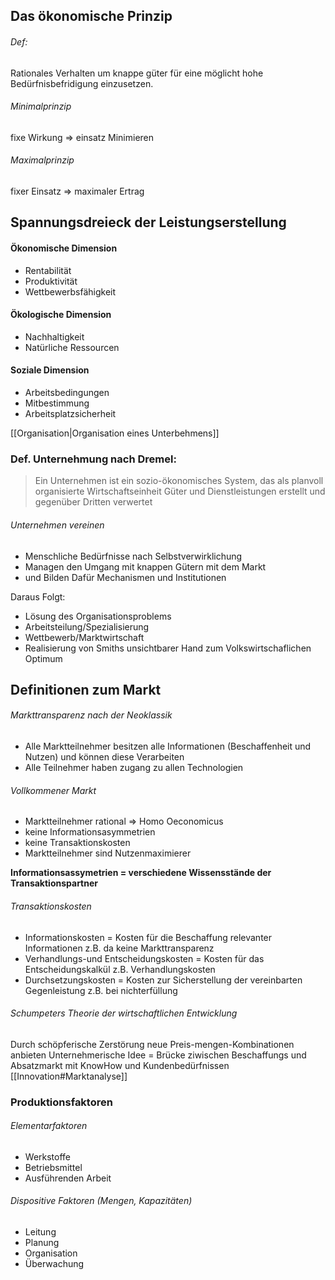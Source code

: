 ## Das ökonomische Prinzip
###### Def:
Rationales Verhalten um knappe güter für eine möglicht hohe Bedürfnisbefridigung einzusetzen.

###### Minimalprinzip
fixe Wirkung => einsatz Minimieren

###### Maximalprinzip
fixer Einsatz => maximaler Ertrag


## Spannungsdreieck der Leistungserstellung
#### Ökonomische Dimension
- Rentabilität
- Produktivität
- Wettbewerbsfähigkeit

#### Ökologische Dimension
- Nachhaltigkeit
- Natürliche Ressourcen

#### Soziale Dimension
- Arbeitsbedingungen
- Mitbestimmung
- Arbeitsplatzsicherheit

[[Organisation|Organisation eines Unterbehmens]]

### Def. Unternehmung nach Dremel:
>Ein Unternehmen ist ein sozio-ökonomisches
System, das als planvoll organisierte
Wirtschaftseinheit Güter und Dienstleistungen
erstellt und gegenüber Dritten verwertet

###### Unternehmen vereinen
- Menschliche Bedürfnisse nach Selbstverwirklichung
- Managen den Umgang mit knappen Gütern mit dem Markt
- und Bilden Dafür Mechanismen und Institutionen

Daraus Folgt:
- Lösung des Organisationsproblems
- Arbeitsteilung/Spezialisierung
- Wettbewerb/Marktwirtschaft
- Realisierung von Smiths unsichtbarer Hand zum Volkswirtschaflichen Optimum

## Definitionen zum Markt
###### Markttransparenz nach der Neoklassik
- Alle Marktteilnehmer besitzen alle Informationen (Beschaffenheit und Nutzen) und können diese Verarbeiten
- Alle Teilnehmer haben zugang zu allen Technologien

###### Vollkommener Markt
- Marktteilnehmer rational => Homo Oeconomicus
- keine Informationsasymmetrien
- keine Transaktionskosten
- Marktteilnehmer sind Nutzenmaximierer

**Informationsassymetrien = verschiedene Wissensstände der Transaktionspartner**

###### Transaktionskosten
- Informationskosten = Kosten für die Beschaffung relevanter
Informationen z.B. da keine Markttransparenz
- Verhandlungs-und Entscheidungskosten = Kosten für das
Entscheidungskalkül z.B. Verhandlungskosten
- Durchsetzungskosten = Kosten zur Sicherstellung der vereinbarten
Gegenleistung z.B. bei nichterfüllung

###### Schumpeters Theorie der wirtschaftlichen Entwicklung
Durch schöpferische Zerstörung neue Preis-mengen-Kombinationen anbieten
Unternehmerische Idee = Brücke ziwischen Beschaffungs und Absatzmarkt mit KnowHow und Kundenbedürfnissen
[[Innovation#Marktanalyse]]

### Produktionsfaktoren
###### Elementarfaktoren
- Werkstoffe
- Betriebsmittel
- Ausführenden Arbeit
###### Dispositive Faktoren (Mengen, Kapazitäten)
- Leitung
- Planung
- Organisation
- Überwachung

